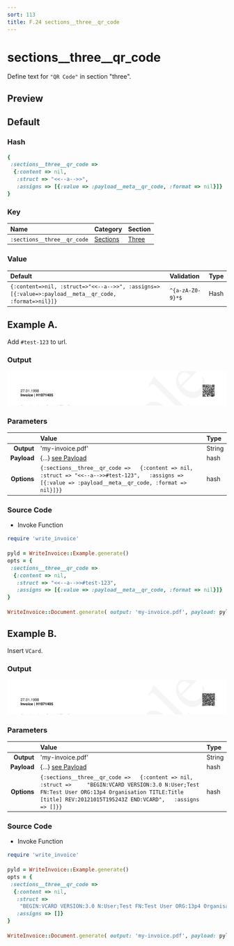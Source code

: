 ```yaml
---
sort: 113
title: F.24 sections__three__qr_code
---
```

# sections__three__qr_code

Define text for `"QR Code"` in section "three".


## Preview

<div >
    <canvas id='canvas' search=':sections__three__qr_code' palette='option_detail'></canvas>
</div>
<script src="../assets/js/marker.js"></script>  

 
## Default

### Hash

```ruby
{
 :sections__three__qr_code => 
  {:content => nil,
   :struct => "<<--a-->>",
   :assigns => [{:value => :payload__meta__qr_code, :format => nil}]}
} 
```

### Key

| **Name** | **Category** | **Section** |
| :--- | :--- | :--- |
| ```:sections__three__qr_code``` |  [Sections](./#sections) | [Three](/sections/three) |

### Value



| **Default**| **Validation**| **Type** |
| :--- | :--- | :--- |
| ```{:content=>nil, :struct=>"<<--a-->>", :assigns=>[{:value=>:payload__meta__qr_code, :format=>nil}]}``` | ```^{a-zA-Z0-9}*$``` | Hash |

## Example A.

Add `#test-123` to url.

### Output

<img src="../assets/images/options/sections__three__qr_code--a.png">



### Parameters

| | **Value** | **Type** |
|------:|:------|:------|
| **Output** | 'my-invoice.pdf' | String |
| **Payload** | {...} [see Payload](../payload) | hash |
| **Options** | ```{:sections__three__qr_code =>   {:content => nil,   :struct => "<<--a-->>#test-123",   :assigns => [{:value => :payload__meta__qr_code, :format => nil}]}}``` | hash |


### Source Code

* Invoke Function

```ruby
require 'write_invoice'
 
pyld = WriteInvoice::Example.generate()
opts = {
 :sections__three__qr_code => 
  {:content => nil,
   :struct => "<<--a-->>#test-123",
   :assigns => [{:value => :payload__meta__qr_code, :format => nil}]}
}
 
WriteInvoice::Document.generate( output: 'my-invoice.pdf', payload: pyld, options: opts )

```

## Example B.

Insert `VCard`.

### Output

<img src="../assets/images/options/sections__three__qr_code--b.png">



### Parameters

| | **Value** | **Type** |
|------:|:------|:------|
| **Output** | 'my-invoice.pdf' | String |
| **Payload** | {...} [see Payload](../payload) | hash |
| **Options** | ```{:sections__three__qr_code =>   {:content => nil,   :struct =>     "BEGIN:VCARD VERSION:3.0 N:User;Test FN:Test User ORG:13p4 Organisation TITLE:Title [title] REV:20121015T195243Z END:VCARD",   :assigns => []}}``` | hash |


### Source Code

* Invoke Function

```ruby
require 'write_invoice'
 
pyld = WriteInvoice::Example.generate()
opts = {
 :sections__three__qr_code => 
  {:content => nil,
   :struct => 
    "BEGIN:VCARD VERSION:3.0 N:User;Test FN:Test User ORG:13p4 Organisation TITLE:Title [title] REV:20121015T195243Z END:VCARD",
   :assigns => []}
}
 
WriteInvoice::Document.generate( output: 'my-invoice.pdf', payload: pyld, options: opts )

```

